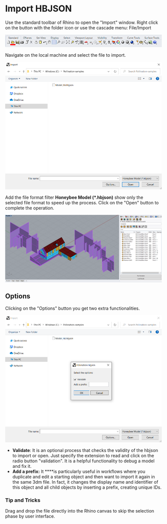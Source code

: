 # Import HBJSON

Use the standard toolbar of Rhino to open the "Import" window. Right click on the button with the folder icon or use the cascade menu: File/Import

![Left click = open; right click = import](../../../.gitbook/assets/Pollination_Rhino_Import_Toolbar.png)

Navigate on the local machine and select the file to import.

![](../../../.gitbook/assets/image%20%2866%29.png)

Add the file format filter **Honeybee Model \(\*.hbjson\)** show only the selected file format to speed up the process. Click on the "Open" button to complete the operation.

![](../../../.gitbook/assets/image%20%2871%29.png)

## Options

Clicking on the "Options" button you get two extra functionalities.

![](../../../.gitbook/assets/image%20%2873%29.png)

* **Validate**: It is an optional process that checks the validity of the hbjson to import or open. Just specify the extension to read and click on the radio button "validation". It is a helpful functionality to debug a model and fix it.
* **Add a prefix:** It ****is particularly useful in workflows where you duplicate and edit a starting object and then want to import it again in the same 3dm file. In fact, it changes the display name and identifier of this object and all child objects by inserting a prefix, creating unique IDs.

### Tip and Tricks

Drag and drop the file directly into the Rhino canvas to skip the selection phase by user interface.

